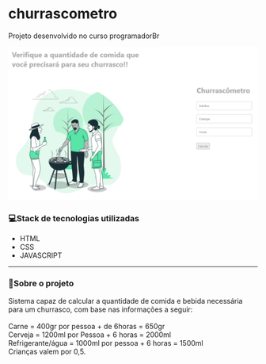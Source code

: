 # churrascometro

<p style="text-align:"center">Projeto desenvolvido no curso programadorBr</p>

![alt text](https://github.com/leandroleonardo/churrascometro/blob/main/img/photo.PNG)


<h3>💻Stack de tecnologias utilizadas</h3>

<ul>
    <li>HTML</li>
    <li>CSS</li>
    <li>JAVASCRIPT</li>
</ul>
<hr>
<h3>📗Sobre o projeto</h3>
<p>

Sistema capaz de calcular a quantidade de comida e bebida necessária para um churrasco,
com base nas informações a seguir: 
<br><br>
Carne = 400gr por pessoa + de 6horas = 650gr <br>
Cerveja = 1200ml por Pessoa + 6 horas = 2000ml <br>
Refrigerante/água = 1000ml por pessoa + 6 horas = 1500ml <br>
Crianças valem por 0,5.

</p>
